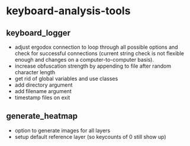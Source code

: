 # keyboard-analysis-tools

## keyboard_logger
* adjust ergodox connection to loop through all possible options and check for successful connections (current string check is not flexible enough and changes on a computer-to-computer basis).
* increase obfuscation strength by appending to file after random character length
* get rid of global variables and use classes
* add directory argument
* add filename argument
* timestamp files on exit

##  generate_heatmap
* option to generate images for all layers
* setup default reference layer (so keycounts of 0 still show up)
